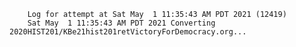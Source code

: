         Log for attempt at Sat May  1 11:35:43 AM PDT 2021 (12419)
        Sat May  1 11:35:43 AM PDT 2021 Converting 2020HIST201/KBe21hist201retVictoryForDemocracy.org...
